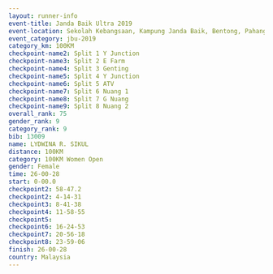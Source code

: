 ```yaml
---
layout: runner-info 
event-title: Janda Baik Ultra 2019
event-location: Sekolah Kebangsaan, Kampung Janda Baik, Bentong, Pahang, Malaysia
event_category: jbu-2019 
category_km: 100KM 
checkpoint-name2: Split 1 Y Junction  
checkpoint-name3: Split 2 E Farm  
checkpoint-name4: Split 3 Genting  
checkpoint-name5: Split 4 Y Junction 
checkpoint-name6: Split 5 ATV 
checkpoint-name7: Split 6 Nuang 1 
checkpoint-name8: Split 7 G Nuang 
checkpoint-name9: Split 8 Nuang 2 
overall_rank: 75
gender_rank: 9
category_rank: 9
bib: 13009
name: LYDWINA R. SIKUL
distance: 100KM
category: 100KM Women Open
gender: Female
time: 26-00-28
start: 0-00.0
checkpoint2: 58-47.2
checkpoint2: 4-14-31
checkpoint3: 8-41-38
checkpoint4: 11-58-55
checkpoint5: 
checkpoint6: 16-24-53
checkpoint7: 20-56-18
checkpoint8: 23-59-06
finish: 26-00-28
country: Malaysia
---
```

